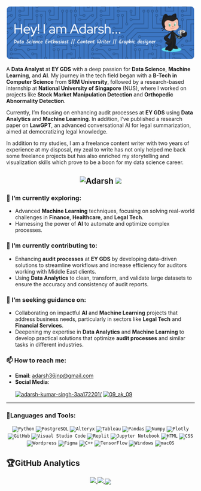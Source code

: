 ![Header](./github-header-image(1).png)

A **Data Analyst** at **EY GDS** with a deep passion for **Data Science**, **Machine Learning**, and **AI**. My journey in the tech field began with a **B-Tech in Computer Science** from **SRM University**, followed by a research-based internship at **National University of Singapore** (NUS), where I worked on projects like **Stock Market Manipulation Detection** and **Orthopedic Abnormality Detection**.

Currently, I’m focusing on enhancing audit processes at **EY GDS** using **Data Analytics** and **Machine Learning**. In addition, I’ve published a research paper on **LawGPT**, an advanced conversational AI for legal summarization, aimed at democratizing legal knowledge.

In addition to my studies, I am a freelance content writer with two years of experience at my disposal, my zeal to write has not only helped me back some freelance projects but has also enriched my storytelling and visualization skills which prove to be a boon for my data science career.
<h2><p align="center"> <img src="https://komarev.com/ghpvc/?username=034adarsh&label=Profile%20views&color=6805D3&style=flat" alt="Adarsh" /> 
  <img src="https://badges.pufler.dev/commits/monthly/034adarsh" />
 </p></h2>

### 🌱 I’m currently exploring:
- Advanced **Machine Learning** techniques, focusing on solving real-world challenges in **Finance**, **Healthcare**, and **Legal Tech**.
- Harnessing the power of **AI** to automate and optimize complex processes.

### 🚀 I’m currently contributing to:
- Enhancing **audit processes** at **EY GDS** by developing data-driven solutions to streamline workflows and increase efficiency for auditors working with Middle East clients.
- Using **Data Analytics** to clean, transform, and validate large datasets to ensure the accuracy and consistency of audit reports.

### 🤔 I’m seeking guidance on:
- Collaborating on impactful **AI** and **Machine Learning** projects that address business needs, particularly in sectors like **Legal Tech** and **Financial Services**.
- Deepening my expertise in **Data Analytics** and **Machine Learning** to develop practical solutions that optimize **audit processes** and similar tasks in different industries.
     
### 📫 How to reach me:
- **Email**: [adarsh36jnp@gmail.com](mailto:as1402@srmist.edu.in)
- **Social Media**: <p align="left">
<a href="https://www.linkedin.com/in/adarsh-kumar-singh-data-/" target="blank"><img align="center" src="https://raw.githubusercontent.com/rahuldkjain/github-profile-readme-generator/master/src/images/icons/Social/linked-in-alt.svg" alt="adarsh-kumar-singh-3aa172201/" height="30" width="40" /></a>
<a href="https://instagram.com/09_ak_09" target="blank"><img align="center" src="https://raw.githubusercontent.com/rahuldkjain/github-profile-readme-generator/master/src/images/icons/Social/instagram.svg" alt="09_ak_09" height="30" width="40" /></a>
</p>

---
<h3 align="left">💢Languages and Tools:</h3>

<div align="center">
	<code><img height="50" src="https://user-images.githubusercontent.com/25181517/183423507-c056a6f9-1ba8-4312-a350-19bcbc5a8697.png" alt="Python" title="Python" /></code>
	<code><img height="50" src="https://user-images.githubusercontent.com/25181517/117208740-bfb78400-adf5-11eb-97bb-09072b6bedfc.png" alt="PostgreSQL" title="PostgreSQL" /></code>
	<code><img height="30" src="https://img.shields.io/badge/Alteryx-0078C0.svg?style=for-the-badge&logo=Alteryx&logoColor=white" alt="Alteryx" title="Alteryx" /></code>
	<code><img height="30" src="https://img.shields.io/badge/Tableau-E97627.svg?style=for-the-badge&logo=Tableau&logoColor=white" alt="Tableau" title="Tableau" /></code>
	<code><img height="30" src="https://img.shields.io/badge/pandas-150458.svg?style=for-the-badge&logo=pandas&logoColor=white" alt="Pandas" title="Pandas" /></code>
	<code><img height="30" src="https://img.shields.io/badge/NumPy-013243.svg?style=for-the-badge&logo=NumPy&logoColor=white" alt="Numpy" title="Numpy" /></code>
	<code><img height="30" src="https://img.shields.io/badge/Plotly-3F4F75.svg?style=for-the-badge&logo=Plotly&logoColor=white" alt="Plotly" title="Plotly" /></code>
	<code><img height="50" src="https://user-images.githubusercontent.com/25181517/192108374-8da61ba1-99ec-41d7-80b8-fb2f7c0a4948.png" alt="GitHub" title="GitHub" /></code>
	<code><img height="50" src="https://user-images.githubusercontent.com/25181517/192108891-d86b6220-e232-423a-bf5f-90903e6887c3.png" alt="Visual Studio Code" title="Visual Studio Code" /></code>
	<code><img height="30" src="https://img.shields.io/badge/Replit-F26207.svg?style=for-the-badge&logo=Replit&logoColor=white" alt="Replit" title="Replit" /></code>
	<code><img height="50" src="https://user-images.githubusercontent.com/25181517/183914128-3fc88b4a-4ac1-40e6-9443-9a30182379b7.png" alt="Jupyter Notebook" title="Jupyter Notebook" /></code>
	<code><img height="50" src="https://user-images.githubusercontent.com/25181517/192158954-f88b5814-d510-4564-b285-dff7d6400dad.png" alt="HTML" title="HTML" /></code>
	<code><img height="50" src="https://user-images.githubusercontent.com/25181517/183898674-75a4a1b1-f960-4ea9-abcb-637170a00a75.png" alt="CSS" title="CSS" /></code>
	<code><img height="50" src="https://user-images.githubusercontent.com/25181517/192158957-b1256181-356c-46a3-beb9-487af08a6266.png" alt="Wordpress" title="Wordpress" /></code>
	<code><img height="50" src="https://user-images.githubusercontent.com/25181517/189715289-df3ee512-6eca-463f-a0f4-c10d94a06b2f.png" alt="Figma" title="Figma" /></code>
	<code><img height="50" src="https://user-images.githubusercontent.com/25181517/192106073-90fffafe-3562-4ff9-a37e-c77a2da0ff58.png" alt="C++" title="C++" /></code>
	<code><img height="50" src="https://user-images.githubusercontent.com/25181517/223639822-2a01e63a-a7f9-4a39-8930-61431541bc06.png" alt="TensorFlow" title="TensorFlow" /></code>
	<code><img height="50" src="https://user-images.githubusercontent.com/25181517/186884150-05e9ff6d-340e-4802-9533-2c3f02363ee3.png" alt="Windows" title="Windows" /></code>
	<code><img height="50" src="https://user-images.githubusercontent.com/25181517/186884152-ae609cca-8cf1-4175-8d60-1ce1fa078ca2.png" alt="macOS" title="macOS" /></code>
</div>

     
## 🏆GitHub Analytics 
<p align="center">
<a href="https://github.com/034adarsh">
  <img height="180em" src="https://github-readme-stats.vercel.app/api?username=034adarsh&count_private=true&show_icons=true&theme=gruvbox" />
  <img height="180em" src="https://github-readme-stats-eight-theta.vercel.app/api/top-langs/?username=034adarsh&theme=gruvbox&layout=compact&langs_count=10&exclude_repo=gamebase&hide=objective-c,c,java" />
  <img align="center" height="180em" src="https://github-readme-streak-stats.herokuapp.com/?user=034adarsh&theme=gruvbox"/>
</a>
</p>
